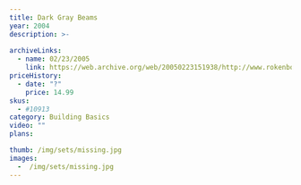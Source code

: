 ```yaml
---
title: Dark Gray Beams
year: 2004
description: >-
  
archiveLinks:
  - name: 02/23/2005
    link: https://web.archive.org/web/20050223151938/http://www.rokenbok.com/catalog/pd_bb_10913.html
priceHistory:
  - date: "?"
    price: 14.99
skus:
  - #10913
category: Building Basics
video: ""
plans:

thumb: /img/sets/missing.jpg
images:
  -  /img/sets/missing.jpg
---
```

